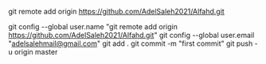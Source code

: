 git remote add origin https://github.com/AdelSaleh2021/Alfahd.git

git config --global user.name "git remote add origin https://github.com/AdelSaleh2021/Alfahd.git"
git config --global user.email "adelsalehmail@gmail.com"
git add .
git commit -m "first commit"
git push -u origin master